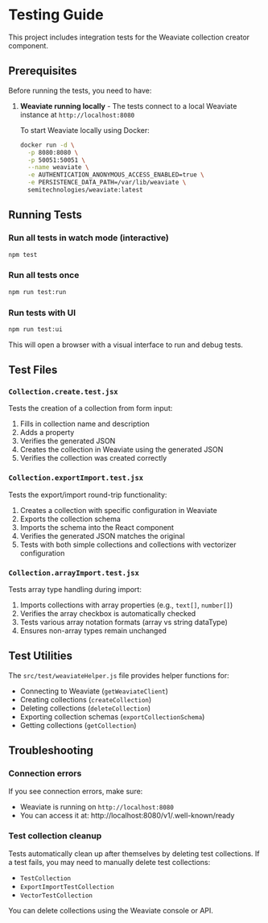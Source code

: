# Testing Guide

This project includes integration tests for the Weaviate collection creator component.

## Prerequisites

Before running the tests, you need to have:

1. **Weaviate running locally** - The tests connect to a local Weaviate instance at `http://localhost:8080`
   
   To start Weaviate locally using Docker:
   ```bash
   docker run -d \
     -p 8080:8080 \
     -p 50051:50051 \
     --name weaviate \
     -e AUTHENTICATION_ANONYMOUS_ACCESS_ENABLED=true \
     -e PERSISTENCE_DATA_PATH=/var/lib/weaviate \
     semitechnologies/weaviate:latest
   ```

## Running Tests

### Run all tests in watch mode (interactive)
```bash
npm test
```

### Run all tests once
```bash
npm run test:run
```

### Run tests with UI
```bash
npm run test:ui
```

This will open a browser with a visual interface to run and debug tests.

## Test Files

### `Collection.create.test.jsx`
Tests the creation of a collection from form input:
1. Fills in collection name and description
2. Adds a property
3. Verifies the generated JSON
4. Creates the collection in Weaviate using the generated JSON
5. Verifies the collection was created correctly

### `Collection.exportImport.test.jsx`
Tests the export/import round-trip functionality:
1. Creates a collection with specific configuration in Weaviate
2. Exports the collection schema
3. Imports the schema into the React component
4. Verifies the generated JSON matches the original
5. Tests with both simple collections and collections with vectorizer configuration

### `Collection.arrayImport.test.jsx`
Tests array type handling during import:
1. Imports collections with array properties (e.g., `text[]`, `number[]`)
2. Verifies the array checkbox is automatically checked
3. Tests various array notation formats (array vs string dataType)
4. Ensures non-array types remain unchanged

## Test Utilities

The `src/test/weaviateHelper.js` file provides helper functions for:
- Connecting to Weaviate (`getWeaviateClient`)
- Creating collections (`createCollection`)
- Deleting collections (`deleteCollection`)
- Exporting collection schemas (`exportCollectionSchema`)
- Getting collections (`getCollection`)

## Troubleshooting

### Connection errors
If you see connection errors, make sure:
- Weaviate is running on `http://localhost:8080`
- You can access it at: http://localhost:8080/v1/.well-known/ready

### Test collection cleanup
Tests automatically clean up after themselves by deleting test collections. If a test fails, you may need to manually delete test collections:
- `TestCollection`
- `ExportImportTestCollection`
- `VectorTestCollection`

You can delete collections using the Weaviate console or API.
